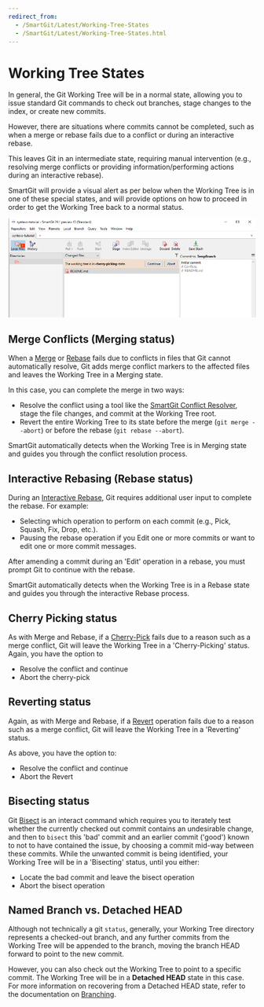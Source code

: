```yaml
---
redirect_from:
  - /SmartGit/Latest/Working-Tree-States
  - /SmartGit/Latest/Working-Tree-States.html
---
```

# Working Tree States

In general, the Git Working Tree will be in a normal state, allowing you to issue standard Git commands to check out branches, stage changes to the index, or create new commits.

However, there are situations where commits cannot be completed, such as when a merge or rebase fails due to a conflict or during an interactive rebase.

This leaves Git in an intermediate state, requiring manual intervention (e.g., resolving merge conflicts or providing information/performing actions during an interactive rebase).

SmartGit will provide a visual alert as per below when the Working Tree is in one of these special states, and will provide options on how to proceed in order to get the Working Tree back to a normal status.

![SmartGit Conflict Solver tool](../images/Working-Tree-Status.png)

## Merge Conflicts (Merging status)

When a [Merge](Merge.md) or [Rebase](Rebase.md) fails due to conflicts in files that Git cannot automatically resolve, Git adds merge conflict markers to the affected files and leaves the Working Tree in a Merging state.

In this case, you can complete the merge in two ways: 
- Resolve the conflict using a tool like the [SmartGit Conflict Resolver](/SmartGit/Latest/GUI/GitCommands/Branch/Conflict-Solver.md), stage the file changes, and commit at the Working Tree root.
- Revert the entire Working Tree to its state before the merge (`git merge --abort`) or before the rebase (`git rebase --abort`).

SmartGit automatically detects when the Working Tree is in Merging state and guides you through the conflict resolution process.

## Interactive Rebasing (Rebase status)

During an [Interactive Rebase](Rebasing.md), Git requires additional user input to complete the rebase. For example:
- Selecting which operation to perform on each commit (e.g., Pick, Squash, Fix, Drop, etc.).
- Pausing the rebase operation if you Edit one or more commits or want to edit one or more commit messages.
  
After amending a commit during an 'Edit' operation in a rebase, you must prompt Git to continue with the rebase.

SmartGit automatically detects when the Working Tree is in a Rebase state and guides you through the interactive Rebase process.

## Cherry Picking status

As with Merge and Rebase, if a [Cherry-Pick](Cherry-Picking.md) fails due to a reason such as a merge conflict, Git will leave the Working Tree in a 'Cherry-Picking' status.
Again, you have the option to
- Resolve the conflict and continue
- Abort the cherry-pick

## Reverting status

Again, as with Merge and Rebase, if a [Revert](Reverting.md) operation fails due to a reason such as a merge conflict, Git will leave the Working Tree in a 'Reverting' status.

As above, you have the option to:
- Resolve the conflict and continue
- Abort the Revert

## Bisecting status

Git [Bisect](../GUI/Bisect.md) is an interact command which requires you to iterately test whether the currently checked out commit contains an undesirable change, and then to `bisect`  this 'bad' commit and an earlier commit ('good') known to not to have contained the issue, by choosing a commit mid-way between these commits. While the unwanted commit is being identified, your Working Tree will be in a 'Bisecting' status, until you either:
- Locate the bad commit and leave the bisect operation
- Abort the bisect operation

## Named Branch vs. Detached HEAD

Although not technically a git `status`, generally, your Working Tree directory represents a checked-out branch, and any further commits from the Working Tree will be appended to the branch, moving the branch HEAD forward to point to the new commit.

However, you can also check out the Working Tree to point to a specific commit. The Working Tree will be in a **Detached HEAD** state in this case. For more information on recovering from a Detached HEAD state, refer to the documentation on [Branching](Branches.md#branches-are-just-pointers-to-commits). 

